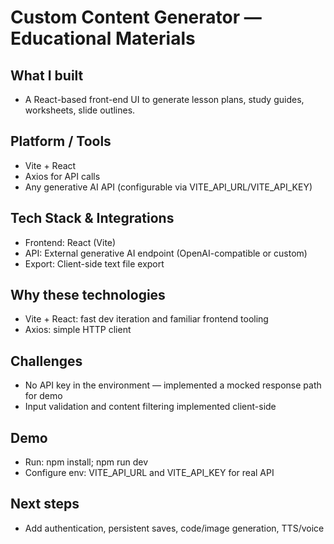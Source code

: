 # Custom Content Generator — Educational Materials

## What I built
- A React-based front-end UI to generate lesson plans, study guides, worksheets, slide outlines.

## Platform / Tools
- Vite + React
- Axios for API calls
- Any generative AI API (configurable via VITE_API_URL/VITE_API_KEY)

## Tech Stack & Integrations
- Frontend: React (Vite)
- API: External generative AI endpoint (OpenAI-compatible or custom)
- Export: Client-side text file export

## Why these technologies
- Vite + React: fast dev iteration and familiar frontend tooling
- Axios: simple HTTP client

## Challenges
- No API key in the environment — implemented a mocked response path for demo
- Input validation and content filtering implemented client-side

## Demo
- Run: npm install; npm run dev
- Configure env: VITE_API_URL and VITE_API_KEY for real API

## Next steps
- Add authentication, persistent saves, code/image generation, TTS/voice
